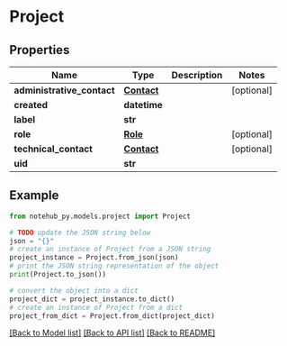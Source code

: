 # Project

## Properties

| Name                       | Type                      | Description | Notes      |
| -------------------------- | ------------------------- | ----------- | ---------- |
| **administrative_contact** | [**Contact**](Contact.md) |             | [optional] |
| **created**                | **datetime**              |             |
| **label**                  | **str**                   |             |
| **role**                   | [**Role**](Role.md)       |             | [optional] |
| **technical_contact**      | [**Contact**](Contact.md) |             | [optional] |
| **uid**                    | **str**                   |             |

## Example

```python
from notehub_py.models.project import Project

# TODO update the JSON string below
json = "{}"
# create an instance of Project from a JSON string
project_instance = Project.from_json(json)
# print the JSON string representation of the object
print(Project.to_json())

# convert the object into a dict
project_dict = project_instance.to_dict()
# create an instance of Project from a dict
project_from_dict = Project.from_dict(project_dict)
```

[[Back to Model list]](../README.md#documentation-for-models) [[Back to API list]](../README.md#documentation-for-api-endpoints) [[Back to README]](../README.md)
